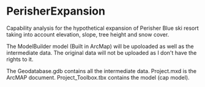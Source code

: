 # PerisherExpansion
Capability analysis for the hypothetical expansion of Perisher Blue ski resort taking into account elevation, slope, tree height and snow cover. 

The ModelBuilder model (Built in ArcMap) will be upoloaded as well as the intermediate data. The original data will not be uploaded as I don't have the rights to it.

The Geodatabase.gdb contains all the intermediate data.
Project.mxd is the ArcMAP document.
Project_Toolbox.tbx contains the model (cap model). 

